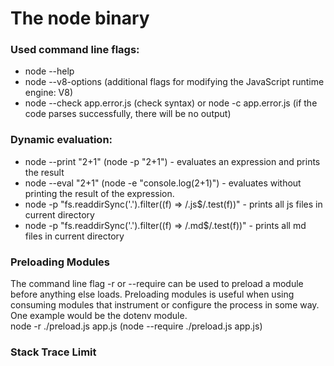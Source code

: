 # The node binary

### Used command line flags:

- node --help
- node --v8-options (additional flags for modifying the JavaScript runtime engine: V8)
- node --check app.error.js (check syntax) or node -c app.error.js (if the code parses successfully, there will be no output)

### Dynamic evaluation:

- node --print "2+1" (node -p "2+1") - evaluates an expression and prints the result
- node --eval "2+1" (node -e "console.log(2+1)") - evaluates without printing the result of the expression.
- node -p "fs.readdirSync('.').filter((f) => /.js$/.test(f))" - prints all js files in current directory
- node -p "fs.readdirSync('.').filter((f) => /.md$/.test(f))" - prints all md files in current directory

### Preloading Modules

The command line flag -r or --require can be used to preload a module before anything else loads. Preloading modules is useful when using consuming modules that instrument or configure the process in some way. One example would be the dotenv module.<br>
node -r ./preload.js app.js (node --require ./preload.js app.js)

### Stack Trace Limit
